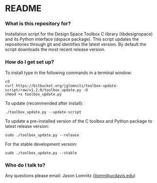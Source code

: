 # README #

### What is this repository for? ###

Installation script for the Design Space Toolbox C library (libdesignspace) and its Python interface (dspace package). This script updates the repositories through git and identifies the latest version. By default the script downloads the most recent release version.

### How do I get set up? ###

To install type in the following commands in a terminal window:

    cd
    curl https://bitbucket.org/jglomnitz/toolbox-update-script/raw/v1.2.0/toolbox_update.py -O
    chmod +x toolbox_update.py

To update (recommended after install):

    ./toolbox_update.py --update-script

To update a pre-installed version of the C toolbox and Python package to latest release version:

    sudo ./toolbox_update.py --release

For the stable development version:

    sudo ./toolbox_update.py --stable

### Who do I talk to? ###

Any questions please email: Jason Lomnitz (jlomn@ucdavis.edu)